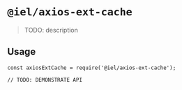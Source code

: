 # `@iel/axios-ext-cache`

> TODO: description

## Usage

```
const axiosExtCache = require('@iel/axios-ext-cache');

// TODO: DEMONSTRATE API
```
